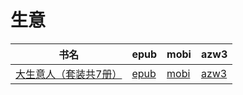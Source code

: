 # 生意

| 书名 | epub | mobi | azw3 |
| --- | --- | --- | --- |
| [大生意人（套装共7册）](http://ct.dalanmei.com/f/31084289-571785948-e17a76) | [epub](http://ct.dalanmei.com/f/31084289-571785948-e17a76) | [mobi](http://ct.dalanmei.com/f/31084289-571452044-032134) | [azw3](http://ct.dalanmei.com/f/31084289-571885573-726cde) |
